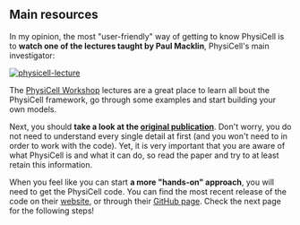 ## Main resources

In my opinion, the most "user-friendly" way of getting to know PhysiCell is to **watch one of the lectures taught by Paul Macklin**, PhysiCell's main investigator:

[![physicell-lecture](https://img.youtube.com/vi/pEkLFp7lEkI/0.jpg)](https://www.youtube.com/watch?v=pEkLFp7lEkI)

The [PhysiCell Workshop](https://github.com/physicell-training/ws2021) lectures are a great place to learn all bout the PhysiCell framework, go through some examples and start building your own models.

Next, you should **take a look at the [original publication](https://journals.plos.org/ploscompbiol/article?id=10.1371/journal.pcbi.1005991)**. Don't worry, you do not need to understand every single detail at first (and you won't need to in order to work with the code). Yet, it is very important that you are aware of what PhysiCell is and what it can do, so read the paper and try to at least retain this information.

When you feel like you can start **a more "hands-on" approach**, you will need to get the PhysiCell code. You can find the most recent release of the code on their [website](http://physicell.org/), or through their [GitHub page](https://github.com/MathCancer/PhysiCell). Check the next page for the following steps!